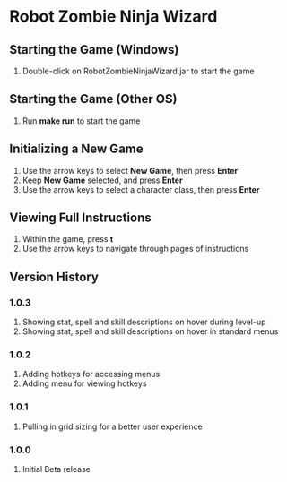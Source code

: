# Robot Zombie Ninja Wizard

## Starting the Game (Windows)
1. Double-click on RobotZombieNinjaWizard.jar to start the game

## Starting the Game (Other OS)

1. Run **make run** to start the game

## Initializing a New Game

1. Use the arrow keys to select **New Game**, then press **Enter**
2. Keep **New Game** selected, and press **Enter**
3. Use the arrow keys to select a character class, then press **Enter**

## Viewing Full Instructions

1. Within the game, press **t**
2. Use the arrow keys to navigate through pages of instructions

## Version History

### 1.0.3
1. Showing stat, spell and skill descriptions on hover during level-up
2. Showing stat, spell and skill descriptions on hover in standard menus

### 1.0.2
1. Adding hotkeys for accessing menus
2. Adding menu for viewing hotkeys

### 1.0.1
1. Pulling in grid sizing for a better user experience

### 1.0.0
1. Initial Beta release
